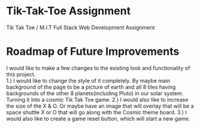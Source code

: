 # Tik-Tak-Toe Assignment
Tik Tak Toe / M.I.T Full Stack Web Development Assignment

# Roadmap of Future Improvements
I would like to make a few changes to the existing look and functionality of this project.  
1.) I would like to change the style of it completely.  By maybe main background of the page to be a picture of earth and all 8 tiles having backgrounds of the other 8 planets(including Pluto) in our solar system.  Turning it into a cosmic Tik Tak Toe game.
2.) I would also like to increase the size of the X & O.  Or maybe have an image that will overlay that will be a space shuttle X or O that will go along with the Cosmic theme board.
3.) I would also like to create a game reset button, which will start a new game.
